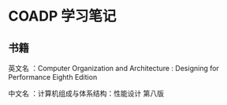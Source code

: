 # COADP 学习笔记
## 书籍
英文名 ：Computer Organization and Architecture : Designing for Performance Eighth Edition 

中文名 ：计算机组成与体系结构：性能设计 第八版
